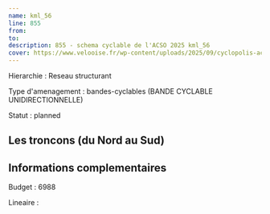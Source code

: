 ```yaml
---
name: kml_56 
line: 855
from: 
to:  
description: 855 - schema cyclable de l'ACSO 2025 kml_56 
cover: https://www.velooise.fr/wp-content/uploads/2025/09/cyclopolis-acso-default.jpg
---
```

Hierarchie : Reseau structurant

Type d'amenagement : bandes-cyclables (BANDE CYCLABLE UNIDIRECTIONNELLE)

Statut : planned

## Les troncons (du Nord au Sud)

## Informations complementaires

Budget  : 6988 

Lineaire :

